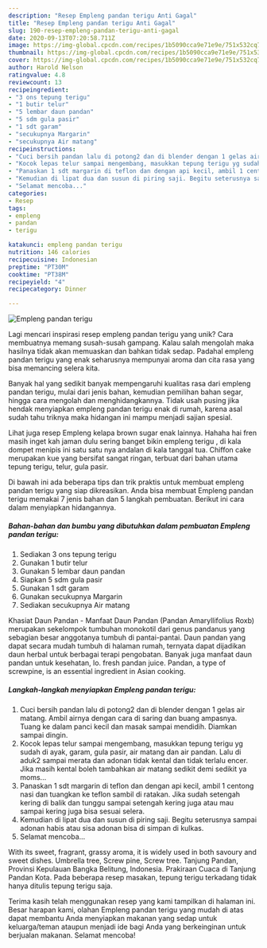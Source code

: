 ```yaml
---
description: "Resep Empleng pandan terigu Anti Gagal"
title: "Resep Empleng pandan terigu Anti Gagal"
slug: 190-resep-empleng-pandan-terigu-anti-gagal
date: 2020-09-13T07:20:58.711Z
image: https://img-global.cpcdn.com/recipes/1b5090cca9e71e9e/751x532cq70/empleng-pandan-terigu-foto-resep-utama.jpg
thumbnail: https://img-global.cpcdn.com/recipes/1b5090cca9e71e9e/751x532cq70/empleng-pandan-terigu-foto-resep-utama.jpg
cover: https://img-global.cpcdn.com/recipes/1b5090cca9e71e9e/751x532cq70/empleng-pandan-terigu-foto-resep-utama.jpg
author: Harold Nelson
ratingvalue: 4.8
reviewcount: 13
recipeingredient:
- "3 ons tepung terigu"
- "1 butir telur"
- "5 lembar daun pandan"
- "5 sdm gula pasir"
- "1 sdt garam"
- "secukupnya Margarin"
- "secukupnya Air matang"
recipeinstructions:
- "Cuci bersih pandan lalu di potong2 dan di blender dengan 1 gelas air matang. Ambil airnya dengan cara di saring dan buang ampasnya. Tuang ke dalam panci kecil dan masak sampai mendidih. Diamkan sampai dingin."
- "Kocok lepas telur sampai mengembang, masukkan tepung terigu yg sudah di ayak, garam, gula pasir, air matang dan air pandan. Lalu di aduk2 sampai merata dan adonan tidak kental dan tidak terlalu encer. Jika masih kental boleh tambahkan air matang sedikit demi sedikit ya moms..."
- "Panaskan 1 sdt margarin di teflon dan dengan api kecil, ambil 1 centong nasi dan tuangkan ke teflon sambil di ratakan. Jika sudah setengah kering di balik dan tunggu sampai setengah kering juga atau mau sampai kering juga bisa sesuai selera."
- "Kemudian di lipat dua dan susun di piring saji. Begitu seterusnya sampai adonan habis atau sisa adonan bisa di simpan di kulkas."
- "Selamat mencoba..."
categories:
- Resep
tags:
- empleng
- pandan
- terigu

katakunci: empleng pandan terigu 
nutrition: 146 calories
recipecuisine: Indonesian
preptime: "PT30M"
cooktime: "PT38M"
recipeyield: "4"
recipecategory: Dinner

---
```



![Empleng pandan terigu](https://img-global.cpcdn.com/recipes/1b5090cca9e71e9e/751x532cq70/empleng-pandan-terigu-foto-resep-utama.jpg)

Lagi mencari inspirasi resep empleng pandan terigu yang unik? Cara membuatnya memang susah-susah gampang. Kalau salah mengolah maka hasilnya tidak akan memuaskan dan bahkan tidak sedap. Padahal empleng pandan terigu yang enak seharusnya mempunyai aroma dan cita rasa yang bisa memancing selera kita.

Banyak hal yang sedikit banyak mempengaruhi kualitas rasa dari empleng pandan terigu, mulai dari jenis bahan, kemudian pemilihan bahan segar, hingga cara mengolah dan menghidangkannya. Tidak usah pusing jika hendak menyiapkan empleng pandan terigu enak di rumah, karena asal sudah tahu triknya maka hidangan ini mampu menjadi sajian spesial.

Lihat juga resep Empleng kelapa brown sugar enak lainnya. Hahaha hai fren masih inget kah jaman dulu sering banget bikin empleng terigu , di kala dompet menipis ini satu satu nya andalan di kala tanggal tua. Chiffon cake merupakan kue yang bersifat sangat ringan, terbuat dari bahan utama tepung terigu, telur, gula pasir.


Di bawah ini ada beberapa tips dan trik praktis untuk membuat empleng pandan terigu yang siap dikreasikan. Anda bisa membuat Empleng pandan terigu memakai 7 jenis bahan dan 5 langkah pembuatan. Berikut ini cara dalam menyiapkan hidangannya.

<!--inarticleads1-->

##### Bahan-bahan dan bumbu yang dibutuhkan dalam pembuatan Empleng pandan terigu:

1. Sediakan 3 ons tepung terigu
1. Gunakan 1 butir telur
1. Gunakan 5 lembar daun pandan
1. Siapkan 5 sdm gula pasir
1. Gunakan 1 sdt garam
1. Gunakan secukupnya Margarin
1. Sediakan secukupnya Air matang


Khasiat Daun Pandan - Manfaat Daun Pandan (Pandan Amaryllifolius Roxb) merupakan sekelompok tumbuhan monokotil dari genus pandanus yang sebagian besar anggotanya tumbuh di pantai-pantai. Daun pandan yang dapat secara mudah tumbuh di halaman rumah, ternyata dapat dijadikan daun herbal untuk berbagai terapi pengobatan. Banyak juga manfaat daun pandan untuk kesehatan, lo. fresh pandan juice. Pandan, a type of screwpine, is an essential ingredient in Asian cooking. 

<!--inarticleads2-->

##### Langkah-langkah menyiapkan Empleng pandan terigu:

1. Cuci bersih pandan lalu di potong2 dan di blender dengan 1 gelas air matang. Ambil airnya dengan cara di saring dan buang ampasnya. Tuang ke dalam panci kecil dan masak sampai mendidih. Diamkan sampai dingin.
1. Kocok lepas telur sampai mengembang, masukkan tepung terigu yg sudah di ayak, garam, gula pasir, air matang dan air pandan. Lalu di aduk2 sampai merata dan adonan tidak kental dan tidak terlalu encer. Jika masih kental boleh tambahkan air matang sedikit demi sedikit ya moms...
1. Panaskan 1 sdt margarin di teflon dan dengan api kecil, ambil 1 centong nasi dan tuangkan ke teflon sambil di ratakan. Jika sudah setengah kering di balik dan tunggu sampai setengah kering juga atau mau sampai kering juga bisa sesuai selera.
1. Kemudian di lipat dua dan susun di piring saji. Begitu seterusnya sampai adonan habis atau sisa adonan bisa di simpan di kulkas.
1. Selamat mencoba...


With its sweet, fragrant, grassy aroma, it is widely used in both savoury and sweet dishes. Umbrella tree, Screw pine, Screw tree. Tanjung Pandan, Provinsi Kepulauan Bangka Belitung, Indonesia. Prakiraan Cuaca di Tanjung Pandan Kota. Pada beberapa resep masakan, tepung terigu terkadang tidak hanya ditulis tepung terigu saja. 

Terima kasih telah menggunakan resep yang kami tampilkan di halaman ini. Besar harapan kami, olahan Empleng pandan terigu yang mudah di atas dapat membantu Anda menyiapkan makanan yang sedap untuk keluarga/teman ataupun menjadi ide bagi Anda yang berkeinginan untuk berjualan makanan. Selamat mencoba!

